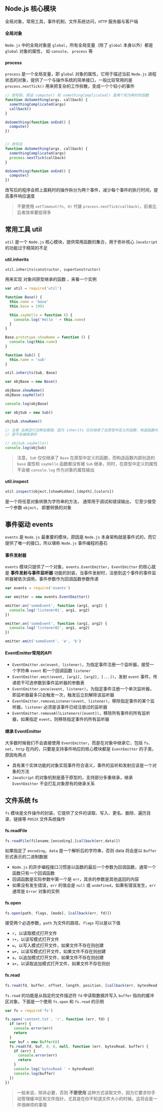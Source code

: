 ## Node.js 核心模块

全局对象，常用工具，事件机制，文件系统访问，`HTTP` 服务器与客户端

#### 全局对象 

`Node.js` 中的全局对象是 `global`，所有全局变量（除了 `global` 本身以外）都是 `global` 对象的属性， 如 `console`、 `process` 等


#### process 

`process` 是一个全局变量，即 `global` 对象的属性，它用于描述当前 `Node.js` 进程状态的对象，提供了一个与操作系统的简单接口，一般比较常用的是 ```process.nextTick()``` 用来把复杂的工作拆散，变成一个个较小的事件

```js
// 改写前，假设 compute() 和 somethingComplicated() 是两个较为耗时的函数
function doSomething(args, callback) {
  somethingComplicated(args)
  callback()
}

doSomething(function onEnd() {
  compute()
})


// 改写后
function doSomething(args, callback) {
  somethingComplicated(args)
  process.nextTick(callback)
}

doSomething(function onEnd() {
  compute()
}) 
```

改写后的程序会把上面耗时的操作拆分为两个事件，减少每个事件的执行时间，提高事件响应速度

> 不要使用 `setTimeout(fn, 0)` 代替 `process.nextTick(callback)`，前者比后者效率要低得多 




## 常用工具 util

`util` 是一个 `Node.js` 核心模块，提供常用函数的集合，用于弥补核心 `JavaScript` 的功能过于精简的不足

#### util.inherits 

`util.inherits(constructor, superConstructor)`

用来实现 对象间原型继承的函数 ，来看一个实例

```js
var util = require('util')

function Base() {
  this.name = 'base'
  this.base = 1991

  this.sayHello = function () {
    console.log('Hello ' + this.name)
  }
}

Base.prototype.showName = function () {
  console.log(this.name)
}

function Sub() {
  this.name = 'sub'
}

util.inherits(Sub, Base)

var objBase = new Base()

objBase.showName()
objBase.sayHello()

console.log(objBase)

var objSub = new Sub()

objSub.showName()

// 注意 去掉这行注释会报错，因为 inherits 仅仅继承了在原型中定义的函数，构造函数内部的属性和方法
// 是不会被继承的

// objSub.sayHello() 
console.log(objSub) 
```

> 注意，`Sub` 仅仅继承了 `Base` 在原型中定义的函数，而构造函数内部创造的 `base` 属性和 `sayHello` 函数都没有被 `Sub` 继承，同时，在原型中定义的属性不会被 `console.log` 作为对象的属性输出




#### util.inspect

```js
util.inspect(object,[showHidden],[depth],[colors])
```

是一个将任意对象转换为字符串的方法， 通常用于调试和错误输出， 它至少接受一个参数 `object`， 即要转换的对象



## 事件驱动 events 

`events` 是 `Node.js` 最重要的模块，原因是 `Node.js` 本身架构就是事件式的，而它提供了唯一的接口，所以堪称 `Node.js` 事件编程的基石

#### 事件发射器

`events` 模块只提供了一个对象，`events.EventEmitter`，`EventEmitter` 的核心就是 **事件发射与事件监听器** 功能的封装，当事件发射时，注册到这个事件的事件监听器被依次调用，事件参数作为回调函数参数传递


```js
var events = require('events')

var emitter = new events.EventEmitter()

emitter.on('someEvent', function (arg1, arg2) {
  console.log('listener01', arg1, arg2)
})

emitter.on('someEvent', function (arg1, arg2) {
  console.log('listener02', arg1, arg2)
})

emitter.emit('someEvent', 'a', 'b')
```


#### EventEmitter常用的API

* `EventEmitter.on(event, listener)`，为指定事件注册一个监听器，接受一个字符串 `event` 和一个回调函数 `listener`
* `EventEmitter.emit(event, [arg1], [arg2], [...])`，发射 `event` 事件，传递若干可选参数到事件监听器的参数表
* `EventEmitter.once(event, listener)`，为指定事件注册一个单次监听器，即监听器最多只会触发一次，触发后立刻解除该监听器
* `EventEmitter.removeListener(event, listener)`，移除指定事件的某个监听器，`listener` 必须是该事件已经注册过的监听器 
* `EventEmitter.removeAllListeners([event])`，移除所有事件的所有监听器，如果指定 `event`，则移除指定事件的所有监听器

#### 继承 EventEmitter

大多数时候我们不会直接使用 `EventEmitter`，而是在对象中继承它，包括 `fs`、`net`、`http` 在内的，只要是支持事件响应的核心模块都是 `EventEmitter` 的子类，原因有两点

* 具有某个实体功能的对象实现事件符合语义，事件的监听和发射应该是一个对象的方法
* `JavaScript` 的对象机制是基于原型的，支持部分多重继承，继承 `EventEmitter` 不会打乱对象原有的继承关系

 



## 文件系统 fs

`fs` 模块是文件操作的封装，它提供了文件的读取、写入、更名、删除、遍历目录、链接等 `POSIX` 文件系统操作


#### fs.readFile 

```js
fs.readFile(filename,[encoding],[callback(err,data)])
```

如果指定了 `encoding`，`data` 是一个解析后的字符串，否则 data 将会是以 `Buffer` 形式表示的二进制数据

* `Node.js` 的异步编程接口习惯是以函数的最后一个参数为回调函数，通常一个函数只有一个回调函数
* 回调函数是实际参数中第一个是 `err`，其余的参数是其他返回的内容
* 如果没有发生错误，`err` 的值会是 `null` 或 `undefined`，如果有错误发生，`err` 通常是 `Error` 对象的实例



#### fs.open 

```js
fs.open(path, flags, [mode], [callback(err, fd)])
```

接受两个必选参数，`path` 为文件的路径，`flags` 可以是以下值

* `r`，以读取模式打开文件
* `r+`，以读写模式打开文件
* `w`，以写入模式打开文件，如果文件不存在则创建
* `w+`，以读写模式打开文件，如果文件不存在则创建
* `a`，以追加模式打开文件，如果文件不存在则创建
* `a+`，以读取追加模式打开文件，如果文件不存在则创


#### fs.read

```js
fs.read(fd, buffer, offset, length, position, [callback(err, bytesRead, buffer)])
```

`fs.read` 的功能是从指定的文件描述符 `fd` 中读取数据并写入 `buffer` 指向的缓冲区对象，下面是一个使用 `fs.open` 和 `fs.read` 的示例

```js
var fs = require('fs')

fs.open('content.txt', 'r', function (err, fd) {
  if (err) {
    console.error(err)
    return
  }
  var buf = new Buffer(8)
  fs.read(fd, buf, 0, 8, null, function (err, bytesRead, buffer) {
    if (err) {
      console.error(err)
      return
    }
    console.log('bytesRead ' + bytesRead)
    console.log(buffer)
  })
})
```

> 一般来说，除非必要，否则 **不要使用** 这种方式读取文件，因为它要求你手动管理缓冲区和文件指针，尤其是在你不知道文件大小的时候，这将会是一件很麻烦的事情
